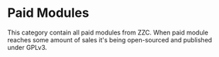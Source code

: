 # Paid Modules

This category contain all paid modules from ZZC. When paid module reaches some amount of sales it's being open-sourced and published under GPLv3.

